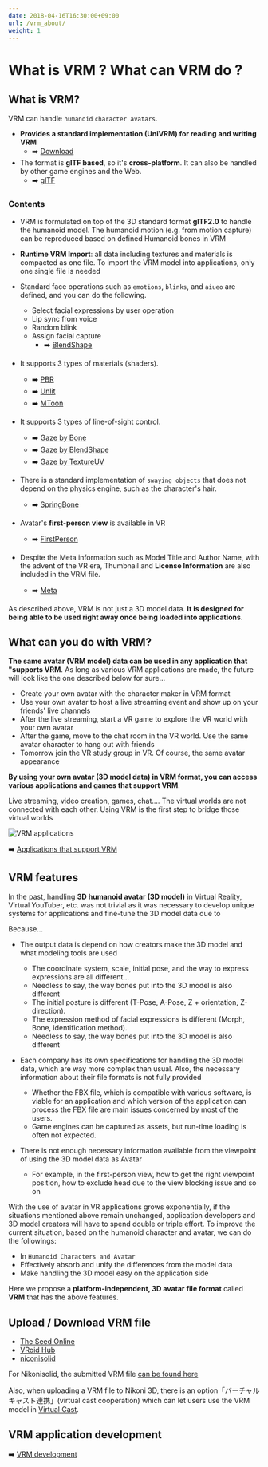 ```yaml
---
date: 2018-04-16T16:30:00+09:00
url: /vrm_about/
weight: 1
---
```


# What is VRM ? What can VRM do ?

## What is VRM?

VRM can handle `humanoid` `character avatars`.

- **Provides a standard implementation (UniVRM) for reading and writing VRM**
	- ➡️ [Download](https://github.com/vrm-c/UniVRM/releases)
- The format is **glTF based**, so it's **cross-platform**. It can also be handled by other game engines and the Web.
	- ➡️ [glTF](https://www.khronos.org/gltf/)

### Contents

* VRM is formulated on top of the 3D standard format **glTF2.0** to handle the humanoid model. The humanoid motion (e.g. from motion capture) can be reproduced based on defined Humanoid bones in VRM
* **Runtime VRM Import**: all data including textures and materials is compacted as one file. To import the VRM model into applications, only one single file is needed
* Standard face operations such as `emotions`, `blinks`, and `aiueo` are defined, and you can do the following.

  - Select facial expressions by user operation
  - Lip sync from voice
  - Random blink
  - Assign facial capture
	- ➡️ [BlendShape](/univrm/blendshape/univrm_blendshape)
* It supports 3 types of materials (shaders).
	- ➡️ [PBR](/univrm/shaders/univrm_standard)
	- ➡️ [Unlit](/univrm/shaders/univrm_unlit)
	- ➡️ [MToon](/univrm/shaders/shader_mtoon)

* It supports 3 types of line-of-sight control.
  - ➡️ [Gaze by Bone](/univrm/lookat/lookat_bone)
  - ➡️ [Gaze by BlendShape](/univrm/lookat/lookat_blendshape)
  - ➡️ [Gaze by TextureUV](/univrm/lookat/lookat_uv)

* There is a standard implementation of `swaying objects` that does not depend on the physics engine, such as the character's hair.
	- ➡️ [SpringBone](/univrm/springbone/univrm_secondary)

* Avatar's **first-person view** is available in VR
	- ➡️ [FirstPerson](/univrm/firstperson/univrm_firstperson)

* Despite the Meta information such as Model Title and Author Name, with the advent of the VR era, Thumbnail and **License Information** are also included in the VRM file.
	- ➡️ [Meta](/vrm/vrm_meta)

As described above, VRM is not just a 3D model data. **It is designed for being able to be used right away once being loaded into applications**.

## What can you do with VRM?

**The same avatar (VRM model) data can be used in any application that "supports VRM**. As long as various VRM applications are made, the future will look like the one described below for sure...

* Create your own avatar with the character maker in VRM format 
* Use your own avatar to host a live streaming event and show up on your friends' live channels
* After the live streaming, start a VR game to explore the VR world with your own avatar 
* After the game, move to the chat room in the VR world. Use the same avatar character to hang out with friends
* Tomorrow join the VR study group in VR. Of course, the same avatar appearance

**By using your own avatar (3D model data) in VRM format, you can access various applications and games that support VRM**.

Live streaming, video creation, games, chat.... The virtual worlds are not connected with each other. Using VRM is the first step to bridge those virtual worlds

![VRM applications](/images/vrm/VRM_WorldConnect_jp.png)

➡️ [Applications that support VRM](/showcase)

## VRM features

In the past, handling **3D humanoid avatar (3D model)** in Virtual Reality, Virtual YouTuber, etc. was not trivial as it was necessary to develop unique systems for applications and fine-tune the 3D model data due to

Because...

* The output data is depend on how creators make the 3D model and what modeling tools are used
  * The coordinate system, scale, initial pose, and the way to express expressions are all different...
  * Needless to say, the way bones put into the 3D model is also different
  * The initial posture is different (T-Pose, A-Pose, Z + orientation, Z-direction).
  * The expression method of facial expressions is different (Morph, Bone, identification method).
  * Needless to say, the way bones put into the 3D model is also different

* Each company has its own specifications for handling the 3D model data, which are way more complex than usual. Also, the necessary information about their file formats is not fully provided
  * Whether the FBX file, which is compatible with various software, is viable for an application and which version of the application can process the FBX file are main issues concerned by most of the users.
  * Game engines can be captured as assets, but run-time loading is often not expected.

* There is not enough necessary information available from the viewpoint of using the 3D model data as Avatar
  * For example, in the first-person view, how to get the right viewpoint position, how to exclude head due to the view blocking issue and so on

With the use of avatar in VR applications grows exponentially, if the situations mentioned above remain unchanged, application developers and 3D model creators will have to spend double or triple effort. To improve the current situation, based on the humanoid character and avatar, we can do the followings:

* In `Humanoid Characters and Avatar`
* Effectively absorb and unify the differences from the model data
* Make handling the 3D model easy on the application side

Here we propose a **platform-independent, 3D avatar file format** called **VRM** that has the above features.

## Upload / Download VRM file

* [The Seed Online](https://seed.online/)
* [VRoid Hub](https://hub.vroid.com/)
* [niconisolid](https://3d.nicovideo.jp/)

For Nikonisolid, the submitted VRM file [can be found here](https://3d.nicovideo.jp/search?word_type=tag&word=VRM)

Also, when uploading a VRM file to Nikoni 3D, there is an option「バーチャルキャスト連携」(virtual cast cooperation) which can let users use the VRM model in [Virtual Cast](https://virtualcast.jp/).

## VRM application development

 ➡️ [VRM development](/vrm/vrm_development)

